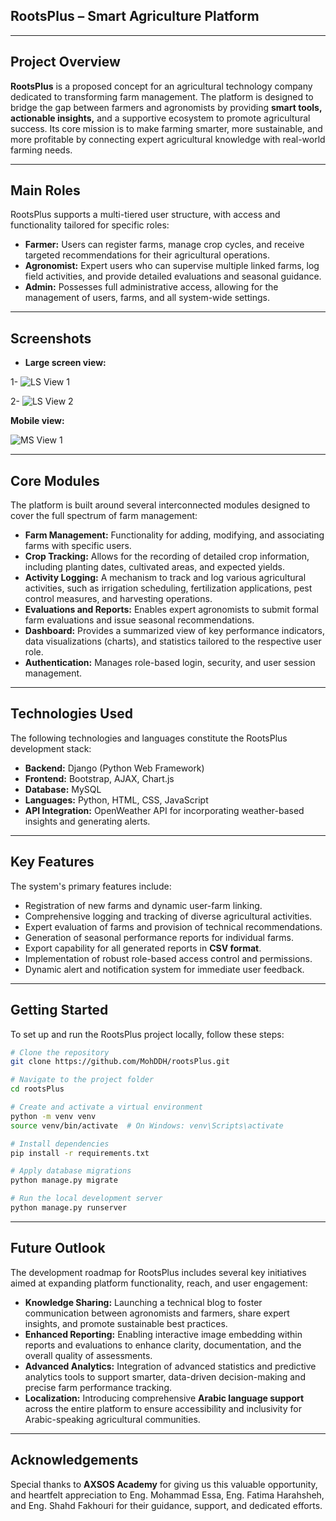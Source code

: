 ## RootsPlus – Smart Agriculture Platform

---

## Project Overview

**RootsPlus** is a proposed concept for an agricultural technology company dedicated to transforming farm management. The platform is designed to bridge the gap between farmers and agronomists by providing **smart tools, actionable insights,** and a supportive ecosystem to promote agricultural success. Its core mission is to make farming smarter, more sustainable, and more profitable by connecting expert agricultural knowledge with real-world farming needs.

---

## Main Roles

RootsPlus supports a multi-tiered user structure, with access and functionality tailored for specific roles:

- **Farmer:** Users can register farms, manage crop cycles, and receive targeted recommendations for their agricultural operations.
- **Agronomist:** Expert users who can supervise multiple linked farms, log field activities, and provide detailed evaluations and seasonal guidance.
- **Admin:** Possesses full administrative access, allowing for the management of users, farms, and all system-wide settings.

---

## Screenshots

- **Large screen view:**

 1-  ![LS View 1](https://i.ibb.co/8DKG6rmt/Screenshot-29-9-2025-3838-127-0-0-1.jpg)
  
 2-   ![LS View 2](https://i.ibb.co/F1R2KmQ/Screenshot-29-9-2025-3914-127-0-0-1.jpg)

**Mobile view:**

 ![MS View 1](https://i.ibb.co/5WWZpsd2/Screenshot-29-9-2025-31020-127-0-0-1.jpg)



---

## Core Modules

The platform is built around several interconnected modules designed to cover the full spectrum of farm management:

- **Farm Management:** Functionality for adding, modifying, and associating farms with specific users.
- **Crop Tracking:** Allows for the recording of detailed crop information, including planting dates, cultivated areas, and expected yields.
- **Activity Logging:** A mechanism to track and log various agricultural activities, such as irrigation scheduling, fertilization applications, pest control measures, and harvesting operations.
- **Evaluations and Reports:** Enables expert agronomists to submit formal farm evaluations and issue seasonal recommendations.
- **Dashboard:** Provides a summarized view of key performance indicators, data visualizations (charts), and statistics tailored to the respective user role.
- **Authentication:** Manages role-based login, security, and user session management.

---

## Technologies Used

The following technologies and languages constitute the RootsPlus development stack:

- **Backend:** Django (Python Web Framework)
- **Frontend:** Bootstrap, AJAX, Chart.js
- **Database:** MySQL
- **Languages:** Python, HTML, CSS, JavaScript
- **API Integration:** OpenWeather API for incorporating weather-based insights and generating alerts.

---

## Key Features

The system's primary features include:

- Registration of new farms and dynamic user-farm linking.
- Comprehensive logging and tracking of diverse agricultural activities.
- Expert evaluation of farms and provision of technical recommendations.
- Generation of seasonal performance reports for individual farms.
- Export capability for all generated reports in **CSV format**.
- Implementation of robust role-based access control and permissions.
- Dynamic alert and notification system for immediate user feedback.

---

## Getting Started

To set up and run the RootsPlus project locally, follow these steps:

```bash
# Clone the repository
git clone https://github.com/MohDDH/rootsPlus.git

# Navigate to the project folder
cd rootsPlus

# Create and activate a virtual environment
python -m venv venv
source venv/bin/activate  # On Windows: venv\Scripts\activate

# Install dependencies
pip install -r requirements.txt

# Apply database migrations
python manage.py migrate

# Run the local development server
python manage.py runserver
```

---

## Future Outlook

The development roadmap for RootsPlus includes several key initiatives aimed at expanding platform functionality, reach, and user engagement:

- **Knowledge Sharing:** Launching a technical blog to foster communication between agronomists and farmers, share expert insights, and promote sustainable best practices.
- **Enhanced Reporting:** Enabling interactive image embedding within reports and evaluations to enhance clarity, documentation, and the overall quality of assessments.
- **Advanced Analytics:** Integration of advanced statistics and predictive analytics tools to support smarter, data-driven decision-making and precise farm performance tracking.
- **Localization:** Introducing comprehensive **Arabic language support** across the entire platform to ensure accessibility and inclusivity for Arabic-speaking agricultural communities.

---

## Acknowledgements

Special thanks to **AXSOS Academy** for giving us this valuable opportunity, and heartfelt appreciation to Eng. Mohammad Essa, Eng. Fatima Harahsheh, and Eng. Shahd Fakhouri for their guidance, support, and dedicated efforts.
